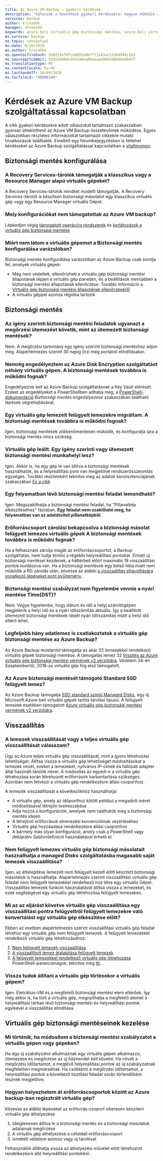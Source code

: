 ```yaml
---
title: Az Azure VM Backup – gyakori kérdések
description: 'Válaszok a következő gyakori kérdésekre: hogyan működik az Azure-beli virtuális gépek biztonsági mentése, mik a korlátozások, és mi történik, ha módosítások történnek a szabályzatban'
services: backup
author: trinadhk
manager: shreeshd
keywords: azure-beli virtuális gép biztonsági mentése, azure-beli virtuális gép visszaállítása, biztonsági mentési szabályzat
ms.service: backup
ms.topic: conceptual
ms.date: 8/16/2018
ms.author: trinadhk
ms.openlocfilehash: 910225e74fcd4655a9eff711d3ac1316d948c2b3
ms.sourcegitcommit: 55952b90dc3935a8ea8baeaae9692dbb9bedb47f
ms.translationtype: MT
ms.contentlocale: hu-HU
ms.lasthandoff: 10/09/2018
ms.locfileid: "48886194"
---
```

# <a name="questions-about-the-azure-vm-backup-service"></a>Kérdések az Azure VM Backup szolgáltatással kapcsolatban
A cikk gyakori kérdésekre adott válaszokat tartalmazó szakaszaiban gyorsan áttekinthető az Azure VM Backup összetevőinek működése. Egyes válaszokban részletes információkat tartalmazó cikkekre mutató hivatkozások találhatók. Emellett egy fórumbejegyzésben is feltehet kérdéseket az Azure Backup szolgáltatással kapcsolatban a [vitafórumon](https://social.msdn.microsoft.com/forums/azure/home?forum=windowsazureonlinebackup).

## <a name="configure-backup"></a>Biztonsági mentés konfigurálása
### <a name="do-recovery-services-vaults-support-classic-vms-or-resource-manager-based-vms-br"></a>A Recovery Services-tárolók támogatják a klasszikus vagy a Resource Manager alapú virtuális gépeket? <br/>
A Recovery Services-tárolók mindkét modellt támogatják.  A Recovery Services-tárolót is készítsen biztonsági másolatot egy klasszikus virtuális gép vagy egy Resource Manager virtuális Gépet.

### <a name="what-configurations-are-not-supported-by-azure-vm-backup"></a>Mely konfigurációkat nem támogatottak az Azure VM backup?
Lépkedjen végig [támogatott operációs rendszerek](backup-azure-arm-vms-prepare.md#supported-operating-systems-for-backup) és [korlátozások a virtuális gép biztonsági mentése](backup-azure-arm-vms-prepare.md#limitations-when-backing-up-and-restoring-a-vm)

### <a name="why-cant-i-see-my-vm-in-configure-backup-wizard"></a>Miért nem látom a virtuális gépemet a Biztonsági mentés konfigurálása varázslóban?
Biztonsági mentés konfigurálása varázslóban az Azure Backup csak sorolja fel, amelyek virtuális gépek:
  * Még nem védettek, ellenőrizheti a virtuális gép biztonsági mentési állapotának lépjen a virtuális gép paneljén, és a beállítások menüjében a biztonsági mentési állapotának ellenőrzése. További információ a [Virtuális gép biztonsági mentési állapotának ellenőrzéséről](backup-azure-vms-first-look-arm.md#configure-the-backup-job-from-the-vm-operations-menu)
  * A virtuális géppel azonos régióba tartozik

## <a name="backup"></a>Biztonsági mentés
### <a name="will-on-demand-backup-job-follow-same-retention-schedule-as-scheduled-backups"></a>Az igény szerinti biztonsági mentési feladatok ugyanazt a megőrzési ütemezést követik, mint az ütemezett biztonsági mentések?
Nem. A megőrzési tartomány egy igény szerinti biztonsági mentéshez adjon meg. Alapértelmezés szerint 30 napig őrzi meg portálról elindításakor.

### <a name="i-recently-enabled-azure-disk-encryption-on-some-vms-will-my-backups-continue-to-work"></a>Nemrég engedélyeztem az Azure Disk Encryption szolgáltatást néhány virtuális gépen. A biztonsági mentések továbbra is működni fognak?
Engedélyeznie kell az Azure Backup szolgáltatásnak a Key Vault elérését. Ezeket az engedélyeket a PowerShellben adhatja meg, a [PowerShell-dokumentáció](backup-azure-vms-automation.md) *Biztonsági mentés engedélyezése* szakaszában található lépések végrehajtásával.

### <a name="i-migrated-disks-of-a-vm-to-managed-disks-will-my-backups-continue-to-work"></a>Egy virtuális gép lemezeit felügyelt lemezekre migráltam. A biztonsági mentések továbbra is működni fognak?
Igen, biztonsági mentések zökkenőmentesen működik, és konfigurálja újra a biztonsági mentés nincs szükség.

### <a name="my-vm-is-shut-down-will-an-on-demand-or-a-scheduled-backup-work"></a>Virtuális gép leállt. Egy igény szerinti vagy ütemezett biztonsági mentési munkahelyi lesz?
Igen. Akkor is, ha egy gép le van állítva a biztonsági mentések használhatók, és a helyreállítási pont van megjelölve rendszerösszeomlás egységes. További részletekért tekintse meg az adatok konzisztenciájának szakaszában [Ez a cikk](backup-azure-vms-introduction.md#how-does-azure-back-up-virtual-machines)

### <a name="can-i-cancel-an-in-progress-backup-job"></a>Egy folyamatban lévő biztonsági mentési feladat lemondható?
Igen. Megszakíthatja a biztonsági mentési feladat, ha "Pillanatkép elkészítéséhez" fázisban. **Egy feladat nem szakítható meg, ha folyamatban van az adatátviteli pillanatképből**.

### <a name="i-enabled-resource-group-lock-on-my-backed-up-managed-disk-vms-will-my-backups-continue-to-work"></a>Erőforráscsoport zárolási bekapcsolva a biztonsági másolat felügyelt lemezes virtuális gépek A biztonsági mentések továbbra is működni fognak?
Ha a felhasználó zárolja magát az erőforráscsoportot, a Backup szolgáltatás, nem tudja törölni a régebbi helyreállítási pontokat. Emiatt új biztonsági mentései kezdenek, a háttérbeli előírt maximális 18 visszaállítási pontok korlátozva van. Ha a biztonsági mentések egy belső hiba miatt nem működik a RG zárolás után, kövesse az alábbi [a visszaállítás eltávolítására vonatkozó lépéseket pont gyűjtemény](backup-azure-troubleshoot-vm-backup-fails-snapshot-timeout.md#backup-service-does-not-have-permission-to-delete-the-old-restore-points-due-to-resource-group-lock).

### <a name="does-backup-policy-take-daylight-saving-timedst-into-account"></a>Biztonsági mentési szabályzat nem figyelembe vennie a nyári mentése Time(DST)?
Nem. Vegye figyelembe, hogy dátum és idő a helyi számítógépen megjelenik a helyi idő és a nyári időszámítás aktuális. Így a beállított ütemezett biztonsági mentések idejét nyári Időszámítás miatt a helyi idő eltérő lehet.

### <a name="maximum-of-how-many-data-disks-can-i-attach-to-a-vm-to-be-backed-up-by-azure-backup"></a>Legfeljebb hány adatlemez is csatlakoztatok a virtuális gép biztonsági mentése az Azure Backup?
Az Azure Backup mostantól támogatja az akár 32 lemezekkel rendelkező virtuális gépek biztonsági mentése. A támogatás lemez 32 [frissítés az Azure virtuális gép biztonsági mentési vermének v2 verziójára](backup-upgrade-to-vm-backup-stack-v2.md). Védelem 24-én Szeptembertől, 2018-as virtuális gép fog első támogatott.

### <a name="does-azure-backup-support-standard-ssd-managed-disk"></a>Az Azure biztonsági mentését támogató Standard SSD felügyelt lemez?
Az Azure Backup támogatja [SSD standard szintű Managed Disks](https://azure.microsoft.com/blog/announcing-general-availability-of-standard-ssd-disks-for-azure-virtual-machine-workloads/), egy új Microsoft Azure-beli virtuális gépek tartós tárolási típusú. A felügyelt lemezek esetében támogatott [Azure virtuális gép biztonsági mentési vermének v2 verziójára](backup-upgrade-to-vm-backup-stack-v2.md).

## <a name="restore"></a>Visszaállítás
### <a name="how-do-i-decide-between-restoring-disks-versus-full-vm-restore"></a>A lemezek visszaállítását vagy a teljes virtuális gép visszaállítását válasszam?
Úgy az Azure teljes virtuális gép visszaállítását, mint a gyors létrehozási lehetőséget. Állítsa vissza a virtuális gép lehetőséget módosításokat a lemezek nevét, ezeket a lemezeket, nyilvános IP-címek és hálózati adapter által használt tárolók nevei. A módosítás az egyedi-e a virtuális gép létrehozása során létrehozott erőforrások karbantartása szükséges. Azonban nem felveszi a virtuális gép rendelkezésre állási csoporthoz.

A lemezek visszaállítását a következőkhöz használhatja:
  * A virtuális gép, amely az időponthoz kötött például a megadott méret módosításával létrejön testreszabása
  * Adja hozzá a konfigurációk, amelyek nem találhatók meg a biztonsági mentés idején
  * A létrejövő erőforrások elnevezési konvencióinak vezérléséhez
  * Virtuális gép hozzáadása rendelkezésre állási csoporthoz
  * A bármely más olyan konfiguráció, amely csak a PowerShell vagy deklaratív Sablondefiníció használatával érhető el

### <a name="can-i-use-backups-of-unmanaged-disk-vm-to-restore-after-i-upgrade-my-disks-to-managed-disks"></a>Nem felügyelt lemezes virtuális gép biztonsági másolatait használhatja a managed Disks szolgáltatásba magasabb saját lemezek visszaállítása?
Igen, az áttelepítése lemezeit nem felügyelt kezelt előtt készített biztonsági másolatok is használhatja. Alapértelmezés szerint visszaállítási virtuális gép feladat nem felügyelt lemezekkel rendelkező hoz létre egy virtuális Gépet. Visszaállítás lemezek funkció használatával állítsa vissza a lemezeket, és ezek segítségével egy virtuális gép létrehozása felügyelt lemezeken.

### <a name="what-is-the-procedure-to-restore-a-vm-to-a-restore-point-taken-before-the-conversion-from-unmanaged-to-managed-disks-was-done-for-a-vm"></a>Mi az az eljárást követve virtuális gép visszaállítása egy visszaállítási pontra felügyeltről felügyelt lemezekre való konvertálást egy virtuális gép elkészítése előtt?
Ebben az esetben alapértelmezés szerint visszaállítási virtuális gép feladat létrehoz egy virtuális gép nem felügyelt lemezek. A felügyelt lemezekkel rendelkező virtuális gép létrehozásához:
1. [Nem felügyelt lemezek visszaállítása](tutorial-restore-disk.md#restore-a-vm-disk)
2. [A visszaállított lemez átalakítása felügyelt lemezek](tutorial-restore-disk.md#convert-the-restored-disk-to-a-managed-disk)
3. [A felügyelt lemezekkel rendelkező virtuális gép létrehozása](tutorial-restore-disk.md#create-a-vm-from-the-restored-disk) <br>
PowerShell-parancsmagok, tekintse meg [Itt](backup-azure-vms-automation.md#restore-an-azure-vm).

### <a name="can-i-restore-the-vm-if-my-vm-is-deleted"></a>Vissza tudok állítani a virtuális gép törlésekor a virtuális gépem?
Igen. Életciklus-VM és a megfelelő biztonsági mentési elem eltérőek. Így még akkor is, ha törli a virtuális gép, megnyithatja a megfelelő elemet a helyreállítási tárban lévő biztonsági mentési és helyreállítási pontok egyikével a visszaállítás elindítása.

## <a name="manage-vm-backups"></a>Virtuális gép biztonsági mentéseinek kezelése
### <a name="what-happens-when-i-change-a-backup-policy-on-vms"></a>Mi történik, ha módosítom a biztonsági mentési szabályzatot a virtuális gépen vagy gépeken?
Ha egy új szabályzatot alkalmaznak egy virtuális gépen alkalmazza, ütemezése és megőrzése az új házirendet kell követni. Ha növeli a megőrzési időtartamot, a meglévő helyreállítási pontok az új szabályzatnak megfelelően megmaradnak. Ha csökkenti a megőrzési időtartamot, a helyreállítási pontok a következő tisztítási feladat során törlendőként lesznek megjelölve.

### <a name="how-can-i-move-a-vm-enrolled-in-azure-backup-between-resource-groups"></a>Hogyan helyezhetem át erőforráscsoportok között az Azure backup-ban regisztrált virtuális gép?
Kövesse az alábbi lépéseket az erőforrás-csoport sikeresen készíteni virtuális gép áthelyezése
1. Ideiglenesen állítsa le a biztonsági mentés és a biztonsági másolatok adatainak megőrzése
2. A virtuális gép áthelyezése a céloldali erőforráscsoport
3. Ismételt védelem azonos vagy új tárolóval

Felhasználók állíthatja vissza az áthelyezési művelet előtt létrehozott rendelkezésre álló helyreállítási pontokból.
